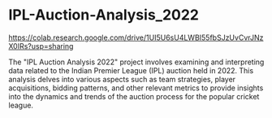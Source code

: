 # IPL-Auction-Analysis_2022
https://colab.research.google.com/drive/1UI5U6sU4LWBI55fbSJzUvCvrJNzX0IRs?usp=sharing

The "IPL Auction Analysis 2022" project involves examining and interpreting data related to the Indian Premier League (IPL) auction held in 2022. This analysis delves into various aspects such as team strategies, player acquisitions, bidding patterns, and other relevant metrics to provide insights into the dynamics and trends of the auction process for the popular cricket league.
